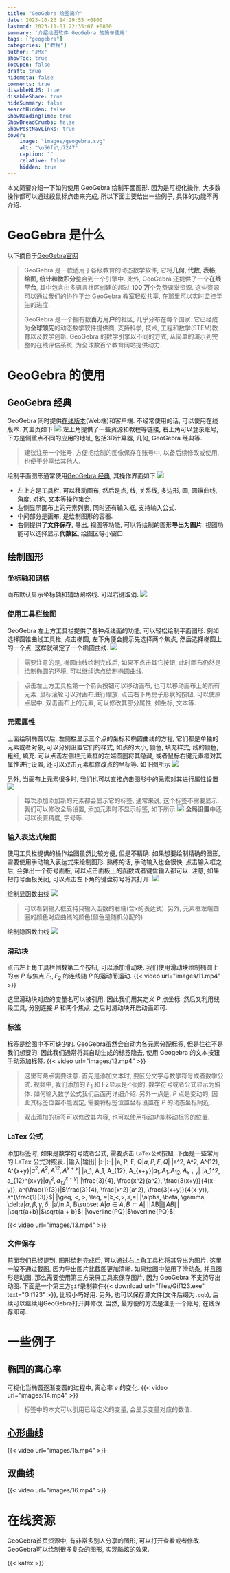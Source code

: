 ```yaml
---
title: "GeoGebra 绘图简介"
date: 2023-10-23 14:29:55 +0800
lastmod: 2023-11-01 22:35:07 +0800
summary: '介绍绘图软件 GeoGebra 的简单使用'
tags: ["geogebra"]
categories: ["教程"]
author: "JMx"
showToc: true
TocOpen: false
draft: true
hidemeta: false
comments: true
disableHLJS: true 
disableShare: true
hideSummary: false
searchHidden: false
ShowReadingTime: true
ShowBreadCrumbs: false
ShowPostNavLinks: true
cover:
    image: "images/geogebra.svg"  
    alt: "\u56fe\u7247"  
    caption: "" 
    relative: false 
    hidden: true 
---
```


本文简要介绍一下如何使用 GeoGebra 绘制平面图形. 因为是可视化操作, 大多数操作都可以通过段鼠标点击来完成, 所以下面主要给出一些例子, 具体的功能不再介绍.

# GeoGebra 是什么
以下摘自于[GeoGebra官网](https://www.geogebra.org/about)
> GeoGebra 是一款适用于各级教育的动态数学软件, 它将**几何, 代数, 表格, 绘图, 统计和微积分**整合到一个引擎中. 此外, GeoGebra 还提供了一个**在线平台**, 其中包含由多语言社区创建的超过 **100 万**个免费课堂资源. 这些资源可以通过我们的协作平台 GeoGebra 教室轻松共享, 在那里可以实时监控学生的进度.
>
> GeoGebra 是一个拥有数**百万用户**的社区, 几乎分布在每个国家. 它已经成为**全球领先**的动态数学软件提供商, 支持科学, 技术, 工程和数学(STEM)教育以及教学创新. GeoGebra 的数学引擎以不同的方式, 从简单的演示到完整的在线评估系统, 为全球数百个教育网站提供动力.

# GeoGebra 的使用

## GeoGebra 经典
GeoGebra 同时提供[在线版本](https://www.geogebra.org)(Web端)和客户端. 不经常使用的话, 可以使用在线版本.
其主页如下
![](images/1.png)
左上角提供了一些资源和教程等链接, 右上角可以登录账号, 下方是侧重点不同的应用的地址, 包括3D计算器, 几何, GeoGebra 经典等. 

> 建议注册一个账号, 方便把绘制的图像保存在账号中, 以备后续修改或使用, 也便于分享给其他人.

绘制平面图形通常使用[GeoGebra 经典](https://www.geogebra.org/classic), 其操作界面如下
![](images/2.gif)
- 左上方是工具栏, 可以移动画布, 然后是点, 线, 关系线, 多边形, 圆, 圆锥曲线, 角度, 对称, 文本等操作集合.
- 左侧显示画布上的元素列表, 同时还有输入框, 支持输入公式. 
- 中间部分是画布, 是绘制图形的容器.
- 右侧提供了**文件保存**, 导出, 视图等功能, 可以将绘制的图形**导出为图片**. 视图功能可以选择显示**代数区**, 绘图区等小窗口.

## 绘制图形

### 坐标轴和网格
画布默认显示坐标轴和辅助网格线. 可以右键取消.
![](images/3.gif)

### 使用工具栏绘图
GeoGebra 左上方工具栏提供了各种点线面的功能, 可以轻松绘制平面图形. 例如选择圆锥曲线工具栏, 点击椭圆, 左下角便会提示先选择两个焦点, 然后选择椭圆上的一个点, 这样就确定了一个椭圆曲线.
![](images/4.gif)

> 需要注意的是, 椭圆曲线绘制完成后, 如果不点击其它按钮, 此时画布仍然是绘制椭圆的环境, 可以继续选点绘制椭圆曲线. 

> 点击左上方工具栏第一个箭头按钮可以移动画布, 也可以移动画布上的所有元素. 鼠标滚轮可以对画布进行缩放. 点击右下角房子形状的按钮, 可以使原点居中. 双击画布上的元素, 可以修改其部分属性, 如坐标, 文本等.

### 元素属性
上面绘制椭圆以后, 左侧栏显示三个点的坐标和椭圆曲线的方程, 它们都是单独的元素或者对象, 可以分别设置它们的样式, 如点的大小, 颜色, 填充样式; 线的颜色, 粗细, 填充.
可以点击左侧栏元素框的左端圆圈将其隐藏, 或者鼠标右键元素框对其属性进行设置, 还可以双击元素框修改点的坐标等. 如下图所示
![](images/5.gif)

另外, 当画布上元素很多时, 我们也可以直接点击图形中的元素对其进行属性设置
![](images/7.gif)

> 每次添加添加新的元素都会显示它的标签, 通常来说, 这个标签不需要显示. 我们可以修改全局设置, 添加元素时不显示标签, 如下所示
![](images/6.gif)
 **全局设置**中还可以设置精度, 字号等.

### 输入表达式绘图
使用工具栏提供的操作绘图虽然比较方便, 但是不精确. 如果想要绘制精确的图形, 需要使用手动输入表达式来绘制图形. 熟练的话, 手动输入也会很快.
点击输入框之后, 会弹出一个符号面板, 可以点击面板上的函数或者键盘输入都可以. 注意, 如果把符号面板关闭, 可以点击左下角的键盘符号将其打开.
![](images/8.gif)

绘制显函数曲线
![](images/9.gif)
> 可以看到输入框支持只输入函数的右端(含$x$的表达式). 另外, 元素框左端圆圈的颜色对应曲线的颜色(颜色是随机分配的)

绘制隐函数曲线
![](images/10.gif)

### 滑动块
点击左上角工具栏倒数第二个按钮, 可以添加滑动块. 我们使用滑动块绘制椭圆上的点 $P$ 与焦点 $F_1,F_2$ 的连线随 $P$ 的运动而运动.
{{< video url="images/11.mp4" >}}

这里滑动块对应的变量名可以被引用, 因此我们用其定义 $P$ 点坐标. 然后又利用线段工具, 分别连接 $P$ 和两个焦点. 之后对滑动块开启动画即可.

### 标签
标签是绘图中不可缺少的. GeoGebra虽然会自动为各元素分配标签, 但是往往不是我们想要的. 因此我们通常将其自动生成的标签隐去, 使用 Geogebra 的文本按钮手动添加标签.
{{< video url="images/12.mp4" >}}

> 这里有两点需要注意. 首先是添加文本时, 要区分文字与数学符号或者数学公式. 视频中, 我们添加的 $F_1$ 和 F2显示是不同的. 数学符号或者公式显示为斜体. 如何输入数学公式我们后面再详细介绍. 另外一点是, $P$ 点是变动的, 因此其标签位置不能固定, 需要将标签位置坐标设置在 $P$ 的动态坐标附近.

> 双击添加的标签可以修改其内容, 也可以使用拖动功能移动标签的位置.

### LaTex 公式
添加标签时, 如果是数学符号或者公式, 需要点击 `LaTex公式`按钮. 下面是一些常用的 LaTex 公式对照表.
|输入|输出|
|:-|:-|
|a, P, F, Q|$a, P, F, Q$|
|a^2, A^2, A^{12}, A^{x+y}|$a^2, A^2, A^{12}, A^{x+y}$|
|a_1, A_1, A_{12}, A_{x+y}|$a_1, A_1, A_{12}, A_{x+y}$|
|a_1^2, a_{12}^{x+y}|$a_1^2, a_{12}^{x+y}$|
|\frac{3}{4}, \frac{x^2}{a^2}, \frac{3(x+y)}{4(x-y)}, a^{\frac{1}{3}}|$\frac{3}{4}, \frac{x^2}{a^2}, \frac{3(x+y)}{4(x-y)}, a^{\frac{1}{3}}$|
|\geq, <, >, \leq, =|$\geq, <, >, \leq, =$|
|\alpha, \beta, \gamma, \delta|$\alpha, \beta, \gamma, \delta$|
|a\in A, B\subset A|$a\in A, B\subset A$|
|\|AB\||$\|AB\|$|
|\sqrt{a+b}|$\sqrt{a + b}$|
|\overline{PQ}|$\overline{PQ}$|

{{< video url="images/13.mp4" >}}

### 文件保存
前面我们已经提到, 图形绘制完成后, 可以通过右上角工具栏将其导出为图片. 这里一般不通过截图, 因为导出图片比截图更加清晰.
如果绘图中使用了滑动条, 并且图形是动图, 那么需要使用第三方录屏工具来保存图片, 因为 GeoGebra 不支持导出动图. 下面是一个第三方`gif`录制软件{{< download url="files/Gif123.exe" text="Gif123" >}}, 比较小巧好用.
另外, 也可以保存源文件(文件后缀为`.ggb`), 后续可以继续用GeoGebra打开并修改. 当然, 最方便的方法是注册一个账号, 在线保存即可.



# 一些例子
## 椭圆的离心率
可视化当椭圆逐渐变圆的过程中, 离心率 $e$ 的变化.
{{< video url="images/14.mp4" >}}
> 标签中的本文可以引用已经定义的变量, 会显示变量对应的数值.

## [心形曲线](https://www.bilibili.com/video/BV1PK411T7nC/)
{{< video url="images/15.mp4" >}}

## 双曲线
{{< video url="images/16.mp4" >}}

# 在线资源
GeoGebra首页资源中, 有非常多别人分享的图形, 可以打开查看或者修改. GeoGebra可以绘制很多复杂的图形, 实现酷炫的效果.



{{< katex >}}
